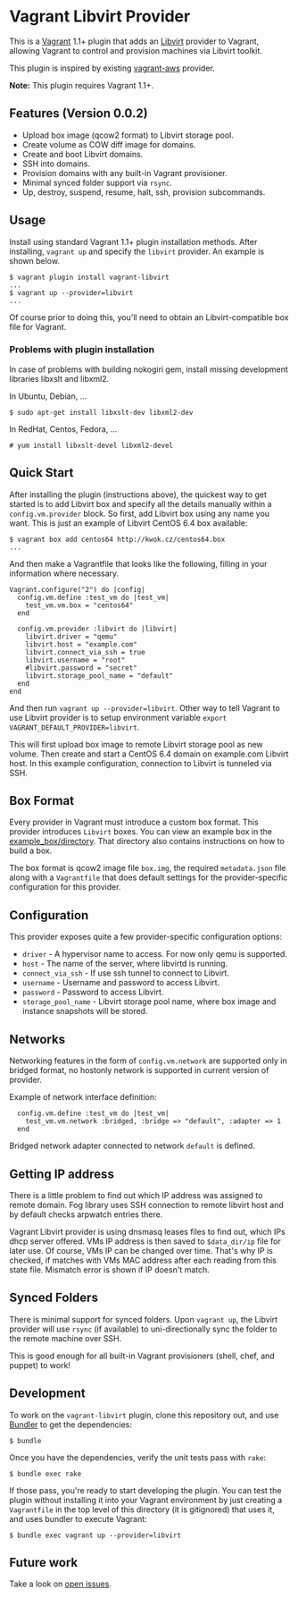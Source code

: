 # Vagrant Libvirt Provider

This is a [Vagrant](http://www.vagrantup.com) 1.1+ plugin that adds an
[Libvirt](http://libvirt.org) provider to Vagrant, allowing Vagrant to
control and provision machines via Libvirt toolkit.

This plugin is inspired by existing [vagrant-aws](https://github.com/mitchellh/vagrant-aws) provider.

**Note:** This plugin requires Vagrant 1.1+.

## Features (Version 0.0.2)

* Upload box image (qcow2 format) to Libvirt storage pool.
* Create volume as COW diff image for domains.
* Create and boot Libvirt domains.
* SSH into domains.
* Provision domains with any built-in Vagrant provisioner.
* Minimal synced folder support via `rsync`.
* Up, destroy, suspend, resume, halt, ssh, provision subcommands.

## Usage

Install using standard Vagrant 1.1+ plugin installation methods. After
installing, `vagrant up` and specify the `libvirt` provider. An example is
shown below.

```
$ vagrant plugin install vagrant-libvirt
...
$ vagrant up --provider=libvirt
...
```

Of course prior to doing this, you'll need to obtain an Libvirt-compatible
box file for Vagrant. 

### Problems with plugin installation

In case of problems with building nokogiri gem, install missing development
libraries libxslt and libxml2.

In Ubuntu, Debian, ...
```
$ sudo apt-get install libxslt-dev libxml2-dev
```

In RedHat, Centos, Fedora, ...
```
# yum install libxslt-devel libxml2-devel
```

## Quick Start

After installing the plugin (instructions above), the quickest way to get
started is to add Libvirt box and specify all the details manually within
a `config.vm.provider` block. So first, add Libvirt box using any name you
want. This is just an example of Libvirt CentOS 6.4 box available:

```
$ vagrant box add centos64 http://kwok.cz/centos64.box
...
```

And then make a Vagrantfile that looks like the following, filling in
your information where necessary.

```
Vagrant.configure("2") do |config|
  config.vm.define :test_vm do |test_vm|
    test_vm.vm.box = "centos64"
  end

  config.vm.provider :libvirt do |libvirt|
    libvirt.driver = "qemu"
    libvirt.host = "example.com"
    libvirt.connect_via_ssh = true
    libvirt.username = "root"
    #libvirt.password = "secret"
    libvirt.storage_pool_name = "default"
  end
end

```

And then run `vagrant up --provider=libvirt`. Other way to tell Vagrant to
use Libvirt provider is to setup environment variable `export VAGRANT_DEFAULT_PROVIDER=libvirt`.

This will first upload box image to remote Libvirt storage pool as new volume.
Then create and start a CentOS 6.4 domain on example.com Libvirt host. In this
example configuration, connection to Libvirt is tunneled via SSH.

## Box Format

Every provider in Vagrant must introduce a custom box format. This
provider introduces `Libvirt` boxes. You can view an example box in
the [example_box/directory](https://github.com/pradels/vagrant-libvirt/tree/master/example_box). That directory also contains instructions on how to build a box.

The box format is qcow2 image file `box.img`, the required `metadata.json` file
along with a `Vagrantfile` that does default settings for the
provider-specific configuration for this provider.

## Configuration

This provider exposes quite a few provider-specific configuration options:

* `driver` - A hypervisor name to access. For now only qemu is supported.
* `host` - The name of the server, where libvirtd is running.
* `connect_via_ssh` - If use ssh tunnel to connect to Libvirt.
* `username` - Username and password to access Libvirt.
* `password` - Password to access Libvirt.
* `storage_pool_name` - Libvirt storage pool name, where box image and
  instance snapshots will be stored.

## Networks

Networking features in the form of `config.vm.network` are supported only
in bridged format, no hostonly network is supported in current version of
provider.

Example of network interface definition:

```
  config.vm.define :test_vm do |test_vm|
    test_vm.vm.network :bridged, :bridge => "default", :adapter => 1
  end
```

Bridged network adapter connected to network `default` is defined.

## Getting IP address

There is a little problem to find out which IP address was assigned to remote
domain. Fog library uses SSH connection to remote libvirt host and by default
checks arpwatch entries there.

Vagrant Libvirt provider is using dnsmasq leases files to find out, which IPs
dhcp server offered. VMs IP address is then saved to `$data_dir/ip` file for
later use. Of course, VMs IP can be changed over time. That's why IP is
checked, if matches with VMs MAC address after each reading from this state
file. Mismatch error is shown if IP doesn't match.


## Synced Folders

There is minimal support for synced folders. Upon `vagrant up`, the Libvirt
provider will use `rsync` (if available) to uni-directionally sync the folder
to the remote machine over SSH.

This is good enough for all built-in Vagrant provisioners (shell,
chef, and puppet) to work!

## Development

To work on the `vagrant-libvirt` plugin, clone this repository out, and use
[Bundler](http://gembundler.com) to get the dependencies:

```
$ bundle
```

Once you have the dependencies, verify the unit tests pass with `rake`:

```
$ bundle exec rake
```

If those pass, you're ready to start developing the plugin. You can test
the plugin without installing it into your Vagrant environment by just
creating a `Vagrantfile` in the top level of this directory (it is gitignored)
that uses it, and uses bundler to execute Vagrant:

```
$ bundle exec vagrant up --provider=libvirt
```

## Future work

Take a look on [open issues](https://github.com/pradels/vagrant-libvirt/issues?state=open).
